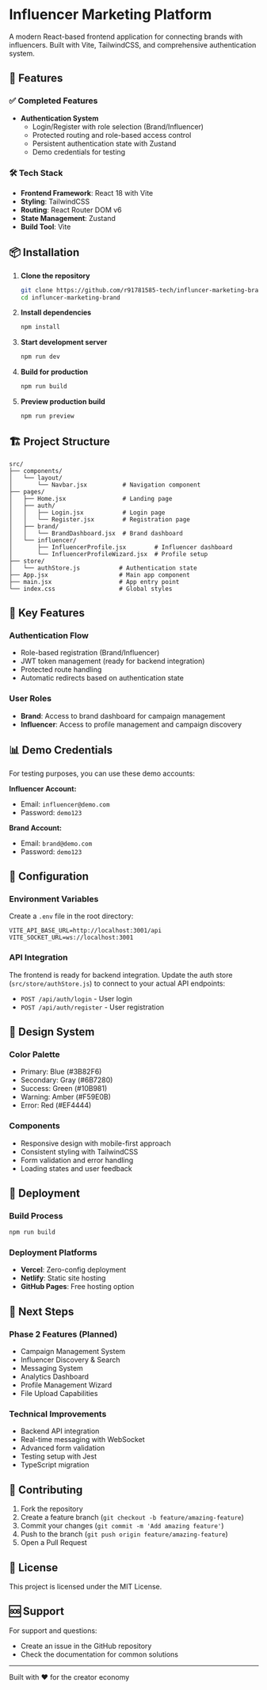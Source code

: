 # Influencer Marketing Platform

A modern React-based frontend application for connecting brands with influencers. Built with Vite, TailwindCSS, and comprehensive authentication system.

## 🚀 Features

### ✅ Completed Features
- **Authentication System**
  - Login/Register with role selection (Brand/Influencer)
  - Protected routing and role-based access control
  - Persistent authentication state with Zustand
  - Demo credentials for testing

### 🛠 Tech Stack
- **Frontend Framework**: React 18 with Vite
- **Styling**: TailwindCSS
- **Routing**: React Router DOM v6
- **State Management**: Zustand
- **Build Tool**: Vite

## 📦 Installation

1. **Clone the repository**
   ```bash
   git clone https://github.com/r91781585-tech/influncer-marketing-brand.git
   cd influncer-marketing-brand
   ```

2. **Install dependencies**
   ```bash
   npm install
   ```

3. **Start development server**
   ```bash
   npm run dev
   ```

4. **Build for production**
   ```bash
   npm run build
   ```

5. **Preview production build**
   ```bash
   npm run preview
   ```

## 🏗 Project Structure

```
src/
├── components/
│   └── layout/
│       └── Navbar.jsx          # Navigation component
├── pages/
│   ├── Home.jsx                # Landing page
│   ├── auth/
│   │   ├── Login.jsx           # Login page
│   │   └── Register.jsx        # Registration page
│   ├── brand/
│   │   └── BrandDashboard.jsx  # Brand dashboard
│   └── influencer/
│       ├── InfluencerProfile.jsx        # Influencer dashboard
│       └── InfluencerProfileWizard.jsx  # Profile setup
├── store/
│   └── authStore.js           # Authentication state
├── App.jsx                    # Main app component
├── main.jsx                   # App entry point
└── index.css                  # Global styles
```

## 🎯 Key Features

### Authentication Flow
- Role-based registration (Brand/Influencer)
- JWT token management (ready for backend integration)
- Protected route handling
- Automatic redirects based on authentication state

### User Roles
- **Brand**: Access to brand dashboard for campaign management
- **Influencer**: Access to profile management and campaign discovery

## 📊 Demo Credentials

For testing purposes, you can use these demo accounts:

**Influencer Account:**
- Email: `influencer@demo.com`
- Password: `demo123`

**Brand Account:**
- Email: `brand@demo.com`
- Password: `demo123`

## 🔧 Configuration

### Environment Variables
Create a `.env` file in the root directory:

```env
VITE_API_BASE_URL=http://localhost:3001/api
VITE_SOCKET_URL=ws://localhost:3001
```

### API Integration
The frontend is ready for backend integration. Update the auth store (`src/store/authStore.js`) to connect to your actual API endpoints:

- `POST /api/auth/login` - User login
- `POST /api/auth/register` - User registration

## 🎨 Design System

### Color Palette
- Primary: Blue (#3B82F6)
- Secondary: Gray (#6B7280)
- Success: Green (#10B981)
- Warning: Amber (#F59E0B)
- Error: Red (#EF4444)

### Components
- Responsive design with mobile-first approach
- Consistent styling with TailwindCSS
- Form validation and error handling
- Loading states and user feedback

## 🚀 Deployment

### Build Process
```bash
npm run build
```

### Deployment Platforms
- **Vercel**: Zero-config deployment
- **Netlify**: Static site hosting
- **GitHub Pages**: Free hosting option

## 🔮 Next Steps

### Phase 2 Features (Planned)
- Campaign Management System
- Influencer Discovery & Search
- Messaging System
- Analytics Dashboard
- Profile Management Wizard
- File Upload Capabilities

### Technical Improvements
- Backend API integration
- Real-time messaging with WebSocket
- Advanced form validation
- Testing setup with Jest
- TypeScript migration

## 🤝 Contributing

1. Fork the repository
2. Create a feature branch (`git checkout -b feature/amazing-feature`)
3. Commit your changes (`git commit -m 'Add amazing feature'`)
4. Push to the branch (`git push origin feature/amazing-feature`)
5. Open a Pull Request

## 📄 License

This project is licensed under the MIT License.

## 🆘 Support

For support and questions:
- Create an issue in the GitHub repository
- Check the documentation for common solutions

---

Built with ❤️ for the creator economy